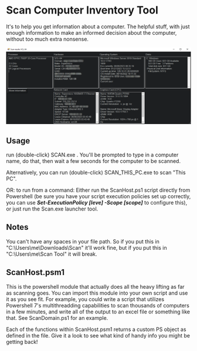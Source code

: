 # Scan Computer Inventory Tool

It's to help you get information about a computer. The helpful stuff, with just enough information to make an informed decision about the computer, without too much extra nonsense.

![Sample Scan result](https://github.com/k-katfish/k-kternals/blob/main/Scan/ScanResultSample.png "Sample Scan Results")

## Usage

run (double-click) SCAN.exe . You'll be prompted to type in a computer name, do that, then wait a few seconds for the computer to be scanned.

Alternatively, you can run (double-click) SCAN_THIS_PC.exe to scan "This PC".

OR: to run from a command: Either run the ScanHost.ps1 script directly from Powershell (be sure you have your script execution policies set up correctly, you can use ***Set-ExecutionPolicy [leve] -Scope [scope]*** to configure this), or just run the Scan.exe launcher tool.

## Notes

You can't have any spaces in your file path. So if you put this in "C:\Users\me\Downloads\Scan\" it'll work fine, but if you put this in "C:\Users\me\Scan Tool" it will break.

## ScanHost.psm1

This is the powershell module that actually does all the heavy lifting as far as scanning goes. You can import this module into your own script and use it as you see fit. For example, you could write a script that utilizes Powershell 7's multithreadding capabilities to scan thousands of computers in a few minutes, and write all of the output to an excel file or something like that. See ScanDomain.ps1 for an example.

Each of the functions within ScanHost.psm1 returns a custom PS object as defined in the file. Give it a look to see what kind of handy info you might be getting back!
